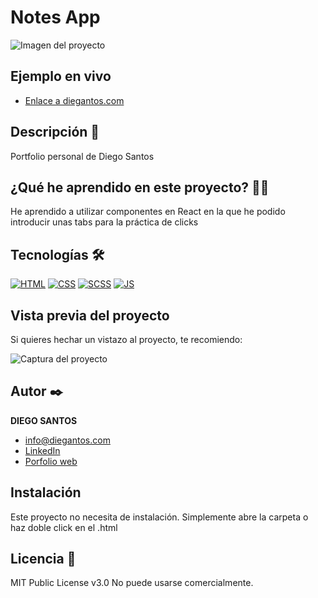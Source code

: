 # Notes App
![Imagen del proyecto](https://user-images.githubusercontent.com/118907489/222959356-95979d24-4d49-421a-9d00-2c39dfa768fd.png)

## Ejemplo en vivo
- [Enlace a diegantos.com](https://diegantos.com)
<!-- - [URL-de-la-api](URL-de-la-api) -->

## Descripción 📑
Portfolio personal de Diego Santos

## ¿Qué he aprendido en este proyecto? 🙇🏻 

He aprendido a utilizar componentes en React en la que he podido introducir unas tabs para la práctica de clicks

## Tecnologías 🛠
<!-- Iconos sacados de: https://github.com/hendrasob/badges/blob/master/README.md y https://github.com/alexandresanlim/Badges4-README.md-Profile -->
[![HTML](https://img.shields.io/badge/HTML5-E34F26?style=for-the-badge&logo=html5&logoColor=white)](https://es.wikipedia.org/wiki/HTML5)
[![CSS](https://img.shields.io/badge/CSS3-1572B6?style=for-the-badge&logo=css3&logoColor=white)](https://es.wikipedia.org/wiki/CSS)
[![SCSS](https://img.shields.io/badge/Sass-CC6699?style=for-the-badge&logo=sass&logoColor=white)](https://es.wikipedia.org/wiki/SCSS)
[![JS](https://img.shields.io/badge/JavaScript-F7DF1E?style=for-the-badge&logo=javascript&logoColor=black)](https://es.wikipedia.org/wiki/JavaScript)

## Vista previa del proyecto
Si quieres hechar un vistazo al proyecto, te recomiendo:

![Captura del proyecto](https://user-images.githubusercontent.com/118907489/204733792-df69c360-bb07-4f75-ac7e-306eb0def1f7.png)

## Autor ✒️
**DIEGO SANTOS**

* [info@diegantos.com](mailto:info@diegantos.com?subject=Hello!)
* [LinkedIn](https://www.linkedin.com/in/diegantos/)
* [Porfolio web](https://diegantos.com)

## Instalación 
Este proyecto no necesita de instalación. Simplemente abre la carpeta o haz doble click en el .html
  
## Licencia 📄
MIT Public License v3.0
No puede usarse comercialmente.
